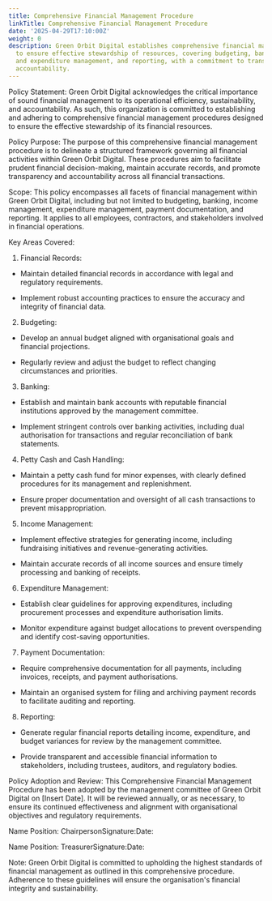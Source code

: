```yaml
---
title: Comprehensive Financial Management Procedure
linkTitle: Comprehensive Financial Management Procedure
date: '2025-04-29T17:10:00Z'
weight: 0
description: Green Orbit Digital establishes comprehensive financial management procedures
  to ensure effective stewardship of resources, covering budgeting, banking, income
  and expenditure management, and reporting, with a commitment to transparency and
  accountability.
---
```



Policy Statement:
Green Orbit Digital acknowledges the critical importance of sound financial management to its operational efficiency, sustainability, and accountability. As such, this organization is committed to establishing and adhering to comprehensive financial management procedures designed to ensure the effective stewardship of its financial resources.

Policy Purpose:
The purpose of this comprehensive financial management procedure is to delineate a structured framework governing all financial activities within Green Orbit Digital. These procedures aim to facilitate prudent financial decision-making, maintain accurate records, and promote transparency and accountability across all financial transactions.

Scope:
This policy encompasses all facets of financial management within Green Orbit Digital, including but not limited to budgeting, banking, income management, expenditure management, payment documentation, and reporting. It applies to all employees, contractors, and stakeholders involved in financial operations.

Key Areas Covered:

1. Financial Records:

- Maintain detailed financial records in accordance with legal and regulatory requirements.

- Implement robust accounting practices to ensure the accuracy and integrity of financial data.

2. Budgeting:

- Develop an annual budget aligned with organisational goals and financial projections.

- Regularly review and adjust the budget to reflect changing circumstances and priorities.

3. Banking:

- Establish and maintain bank accounts with reputable financial institutions approved by the management committee.

- Implement stringent controls over banking activities, including dual authorisation for transactions and regular reconciliation of bank statements.

4. Petty Cash and Cash Handling:

- Maintain a petty cash fund for minor expenses, with clearly defined procedures for its management and replenishment.

- Ensure proper documentation and oversight of all cash transactions to prevent misappropriation.

5. Income Management:

- Implement effective strategies for generating income, including fundraising initiatives and revenue-generating activities.

- Maintain accurate records of all income sources and ensure timely processing and banking of receipts.

6. Expenditure Management:

- Establish clear guidelines for approving expenditures, including procurement processes and expenditure authorisation limits.

- Monitor expenditure against budget allocations to prevent overspending and identify cost-saving opportunities.

7. Payment Documentation:

- Require comprehensive documentation for all payments, including invoices, receipts, and payment authorisations.

- Maintain an organised system for filing and archiving payment records to facilitate auditing and reporting.

8. Reporting:

- Generate regular financial reports detailing income, expenditure, and budget variances for review by the management committee.

- Provide transparent and accessible financial information to stakeholders, including trustees, auditors, and regulatory bodies.

Policy Adoption and Review:
This Comprehensive Financial Management Procedure has been adopted by the management committee of Green Orbit Digital on [Insert Date]. It will be reviewed annually, or as necessary, to ensure its continued effectiveness and alignment with organisational objectives and regulatory requirements.

Name Position: ChairpersonSignature:Date:

Name Position: TreasurerSignature:Date:

Note: Green Orbit Digital is committed to upholding the highest standards of financial management as outlined in this comprehensive procedure. Adherence to these guidelines will ensure the organisation's financial integrity and sustainability.